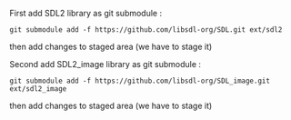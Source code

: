 
First add SDL2 library as git submodule : 

```
git submodule add -f https://github.com/libsdl-org/SDL.git ext/sdl2
```

then add changes to staged area (we have to stage it)


Second add SDL2_image library as git submodule : 

```
git submodule add -f https://github.com/libsdl-org/SDL_image.git ext/sdl2_image
```

then add changes to staged area (we have to stage it)